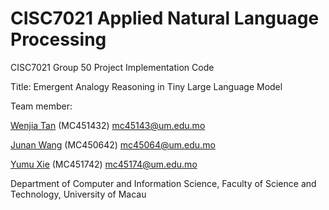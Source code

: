 # CISC7021 Applied Natural Language Processing
CISC7021 Group 50 Project Implementation Code

Title: Emergent Analogy Reasoning in Tiny Large Language Model

Team member:

[Wenjia Tan](https://github.com/wenjiatanplus) (MC451432) mc45143@um.edu.mo

[Junan Wang](https://github.com/AlessaJUAN) (MC450642) mc45064@um.edu.mo

[Yumu Xie](https://github.com/mc451742) (MC451742) mc45174@um.edu.mo

Department of Computer and Information Science, Faculty of Science and Technology, University of Macau
